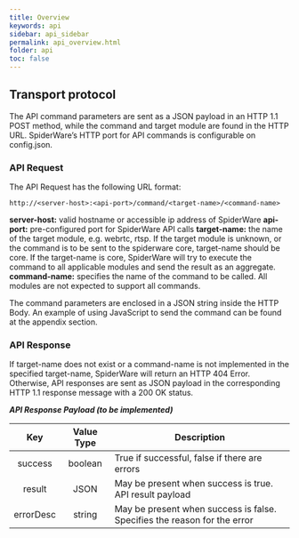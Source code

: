 ```yaml
---
title: Overview
keywords: api
sidebar: api_sidebar
permalink: api_overview.html
folder: api
toc: false
---
```


## Transport protocol
The API command parameters are sent as a JSON payload in an HTTP 1.1 POST method, while the command and target module are found in the HTTP URL. SpiderWare’s HTTP port for API commands is configurable on config.json.

### API Request
The API Request has the following URL format:
``` 
http://<server-host>:<api-port>/command/<target-name>/<command-name>
``` 

**server-host:** valid hostname or accessible ip address of SpiderWare
**api-port:** pre-configured port for SpiderWare API calls
**target-name:** the name of the target module, e.g. webrtc, rtsp. If the target module is unknown, or the command is to be sent to the spiderware core, target-name should be core. If the target-name is core, SpiderWare will try to execute the command to all applicable modules and send the result as an aggregate.
**command-name:** specifies the name of the command to be called. All modules are not expected to support all commands.

The command parameters are enclosed in a JSON string inside the HTTP Body. An example of using JavaScript to send the command can be found at the appendix section.

### API Response
If target-name does not exist or a command-name is not implemented in the specified target-name, SpiderWare will return an HTTP 404 Error. Otherwise, API responses are sent as JSON payload in the corresponding HTTP 1.1 response message with a 200 OK status. 

***API Response Payload (to be implemented)***

|       **Key**      |  **Value Type**  | **Description**                                                             |
| :----------------: | :--------------: | --------------------------------------------------------------------------- |
|       success      |      boolean     | True if successful, false if there are errors                               |
|       result       |       JSON       | May be present when success is true. API result payload                     |
|      errorDesc     |      string      | May be present when success is false. Specifies the reason for the error    |


